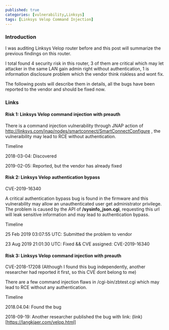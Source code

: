 ```yaml
---
published: true
categories: [vulnerability,Linksys]
tags: [Linksys Velop Command Injection]
---
```


### Introduction
I was auditing Linksys Velop router before and this post will summarize the previous findings on this router. 

I total found 4 security risk in this router, 3 of them are critical which may let attacker in the same LAN gain admin right without authentication, 1 is information disclosure problem which the vendor think riskless and wont fix.

The following posts will describe them in details, all the bugs have been reported to the vendor and should be fixed now.

### Links
#### Risk 1: Linksys Velop command injection with preauth

There is a command injection vulnerability through JNAP action of http://linksys.com/jnap/nodes/smartconnect/SmartConnectConfigure , the vulneraibility may lead to RCE without authentication.

Timeline

2018-03-04: Discovered

2019-02-05: Reported, but the vendor has already fixed

#### Risk 2: Linksys Velop authentication bypass

CVE-2019-16340

A critical authentication bypass bug is found in the firmware and this vulnerability may allow an unauthenticated user get administrator privilege. The problem is caused by the API of **/sysinfo_json.cgi**, requesting this url will leak sensitive information and may lead to authentication bypass.

Timeline

25 Feb 2019 03:07:55 UTC: Submitted the problem to vendor

23 Aug 2019 21:01:30 UTC: Fixed && CVE assigned: CVE-2019-16340

#### Risk 3: Linksys Velop command injection with preauth

CVE-2018-17208 (Although I found this bug independently, another researcher had reported it first, so this CVE dont belong to me)

There are a few command injection flaws in /cgi-bin/zbtest.cgi which may lead to RCE without any authentication.

Timeline

2018.04.04: Found the bug

2018-09-19: Another researcher published the bug with link: (link)[https://langkjaer.com/velop.html]
